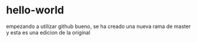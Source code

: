 # hello-world
empezando a utilizar github
bueno, se ha creado una nueva rama de master y esta es una edicion de la original
